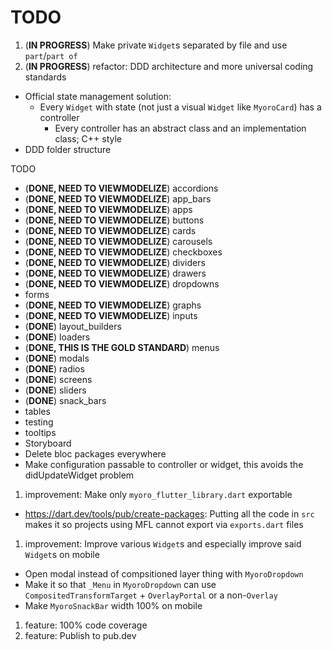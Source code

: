 # TODO

1. (**IN PROGRESS**) Make private `Widget`s separated by file and use `part`/`part of`
1. (**IN PROGRESS**) refactor: DDD architecture and more universal coding standards

- Official state management solution:
  - Every `Widget` with state (not just a visual `Widget` like `MyoroCard`) has a controller
    - Every controller has an abstract class and an implementation class; C++ style
- DDD folder structure

TODO

- (**DONE, NEED TO VIEWMODELIZE**) accordions
- (**DONE, NEED TO VIEWMODELIZE**) app_bars
- (**DONE, NEED TO VIEWMODELIZE**) apps
- (**DONE, NEED TO VIEWMODELIZE**) buttons
- (**DONE, NEED TO VIEWMODELIZE**) cards
- (**DONE, NEED TO VIEWMODELIZE**) carousels
- (**DONE, NEED TO VIEWMODELIZE**) checkboxes
- (**DONE, NEED TO VIEWMODELIZE**) dividers
- (**DONE, NEED TO VIEWMODELIZE**) drawers
- (**DONE, NEED TO VIEWMODELIZE**) dropdowns
- forms
- (**DONE, NEED TO VIEWMODELIZE**) graphs
- (**DONE, NEED TO VIEWMODELIZE**) inputs
- (**DONE**) layout_builders
- (**DONE**) loaders
- (**DONE, THIS IS THE GOLD STANDARD**) menus
- (**DONE**) modals
- (**DONE**) radios
- (**DONE**) screens
- (**DONE**) sliders
- (**DONE**) snack_bars
- tables
- testing
- tooltips
- Storyboard
- Delete bloc packages everywhere
- Make configuration passable to controller or widget, this avoids the didUpdateWidget problem

1. improvement: Make only `myoro_flutter_library.dart` exportable

- <https://dart.dev/tools/pub/create-packages>: Putting all the code in `src` makes it so projects using MFL cannot export via `exports.dart` files

1. improvement: Improve various `Widget`s and especially improve said `Widget`s on mobile

- Open modal instead of compsitioned layer thing with `MyoroDropdown`
- Make it so that `_Menu` in `MyoroDropdown` can use `CompositedTransformTarget` + `OverlayPortal` or a non-`Overlay`
- Make `MyoroSnackBar` width 100% on mobile

1. feature: 100% code coverage
1. feature: Publish to pub.dev

